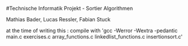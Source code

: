 #Technische Informatik Projekt - Sortier Algorithmen

Mathias Bader, Lucas Ressler, Fabian Stuck

at the time of writing this : compile with 'gcc -Werror -Wextra -pedantic   main.c exercises.c array_functions.c linkedlist_functions.c insertionsort.c'